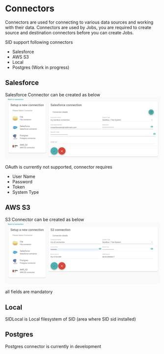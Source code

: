 # Connectors

Connectors are used for connecting to various data sources and working with their data. Connectors are used by Jobs, you are required to create source and destination connectors before you can create Jobs.

SID support following connectors
* Salesforce
* AWS S3
* Local
* Postgres (Work in progress)

## Salesforce
Salesforce Connector can be created as below
![Salesforce Connector](images/sid_new_sf_connector.png "Salesforce Connector")

OAuth is currently not supported, connector requires
* User Name
* Password
* Token
* System Type

## AWS S3
S3 Connector can be created as below
![AWS S3](images/sid_new_s3_connector.png "S3 Connector")

all fields are mandatory

## Local
SIDLocal is Local filesystem of SID (area where SID sid installed)

## Postgres
Postgres connector is currently in development